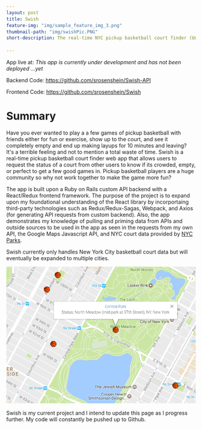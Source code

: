 ```yaml
---
layout: post
title: Swish
feature-img: "img/sample_feature_img_3.png"
thumbnail-path: "img/swishPic.PNG"
short-description: The real-time NYC pickup basketball court finder (Under Development)

---
```

App live at: *This app is currently under development and has not been deployed ...yet*

Backend Code: <https://github.com/srosenshein/Swish-API>

Frontend Code: <https://github.com/srosenshein/Swish>

# Summary

Have you ever wanted to play a a few games of pickup basketball with friends either for fun or exercise, show up to the court, and see it completely empty and end up making layups for 10 minutes and leaving? It's a terrible feeling and not to mention a total waste of time. Swish is a real-time pickup basketball court finder web app that allows users to request the status of a court from other users to know if its crowded, empty, or perfect to get a few good games in. Pickup basketball players are a huge community so why not work together to make the game more fun?

The app is built upon a Ruby on Rails custom API backend with a React/Redux frontend framework. The purpose of the project is to expand upon my foundational understanding of the React library by incorportaing third-party technologies such as Redux/Redux-Sagas, Webpack, and Axios (for generating API requests from custom backend). Also, the app demonstrates my knowledge of pulling and priming data from APIs and outside sources to be used in the app as seen in the requests from my own API, the Google Maps Javascript API, and NYC court data provided by [NYC Parks](https://www.nycgovparks.org/facilities/basketball "NYC Dep of Parks and Rec").

Swish currently only handles New York City basketball court data but will eventually be expanded to multiple cities.

![Swish App View](/img/swishPic.PNG)

Swish is my current project and I intend to update this page as I progress further. My code will constantly be pushed up to Github.